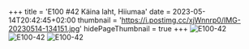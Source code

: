 +++
title = 'E100 #42 Käina laht, Hiiumaa'
date = 2023-05-14T20:42:45+02:00
thumbnail = 'https://i.postimg.cc/xjWnnrp0/IMG-20230514-134151.jpg'
hidePageThumbnail = true
+++
![E100-42](https://i.postimg.cc/xjWnnrp0/IMG-20230514-134151.jpg)
![E100-42](https://i.postimg.cc/Hkmm8wCR/IMG-20230514-134819.jpg)
![E100-42](https://i.postimg.cc/HktgwrYx/IMG-20230514-134047.jpg)